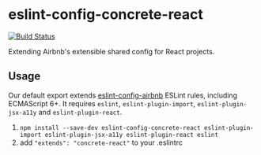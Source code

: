 # eslint-config-concrete-react
[![Build Status](https://travis-ci.org/concrete-cc/eslint-config-concrete-react.svg?branch=master)](https://travis-ci.org/concrete-cc/eslint-config-concrete-react)

Extending Airbnb's extensible shared config for React projects.

## Usage

Our default export extends [eslint-config-airbnb](https://github.com/airbnb/javascript/tree/master/packages/eslint-config-airbnb) ESLint rules, including ECMAScript 6+. It requires `eslint`, `eslint-plugin-import`, `eslint-plugin-jsx-a11y` and `eslint-plugin-react`.

1. `npm install --save-dev eslint-config-concrete-react eslint-plugin-import eslint-plugin-jsx-a11y eslint-plugin-react eslint`
2. add `"extends": "concrete-react"` to your .eslintrc
